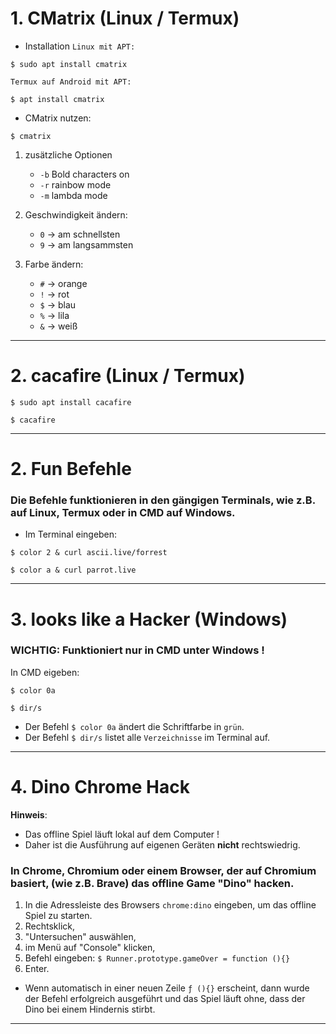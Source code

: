 # 1. CMatrix (Linux / Termux)

- Installation
`Linux mit APT:`
```
$ sudo apt install cmatrix
```


`Termux auf Android mit APT:`
```
$ apt install cmatrix
```


- CMatrix nutzen:
```
$ cmatrix
```

1. zusätzliche Optionen
   - `-b` Bold characters on
   - `-r` rainbow mode
   - `-m` lambda mode


2. Geschwindigkeit ändern:
   - `0` -> am schnellsten
   - `9` -> am langsammsten


3. Farbe ändern:
   - `#` -> orange
   - `!` -> rot
   - `$` -> blau
   - `%` -> lila
   - `&` -> weiß


---------------------------------------------------------------------------


# 2. cacafire (Linux / Termux)
```
$ sudo apt install cacafire
```
```
$ cacafire
```


---------------------------------------------------------------------------


# 2. Fun Befehle

### Die Befehle funktionieren in den gängigen Terminals, wie z.B. auf Linux, Termux oder in CMD auf Windows.

- Im Terminal eingeben:

```
$ color 2 & curl ascii.live/forrest
```

```
$ color a & curl parrot.live
```

---------------------------------------------------------------------------


# 3. looks like a Hacker (Windows)


### WICHTIG: Funktioniert nur in CMD unter Windows !

In CMD eigeben:

```
$ color 0a
```
```
$ dir/s
```

- Der Befehl `$ color 0a` ändert die Schriftfarbe in `grün`.
- Der Befehl `$ dir/s` listet alle `Verzeichnisse` im Terminal auf.


---------------------------------------------------------------------------


# 4. Dino Chrome Hack

__Hinweis__:
  - Das offline Spiel läuft lokal auf dem Computer !
  - Daher ist die Ausführung auf eigenen Geräten __nicht__ rechtswiedrig.


### In Chrome, Chromium oder einem Browser, der auf Chromium basiert, (wie z.B. Brave) das __offline Game__ "Dino" hacken.


1. In die Adressleiste des Browsers `chrome:dino` eingeben, um das offline Spiel zu starten.
2. Rechtsklick,
3. "Untersuchen" auswählen,
4. im Menü auf "Console" klicken,
5. Befehl eingeben: 
```$ Runner.prototype.gameOver = function (){}```
6. Enter.


- Wenn automatisch in einer neuen Zeile `ƒ (){}` erscheint, dann wurde der Befehl erfolgreich ausgeführt und 
das Spiel läuft ohne, dass der Dino bei einem Hindernis stirbt.


---------------------------------------------------------------------------
